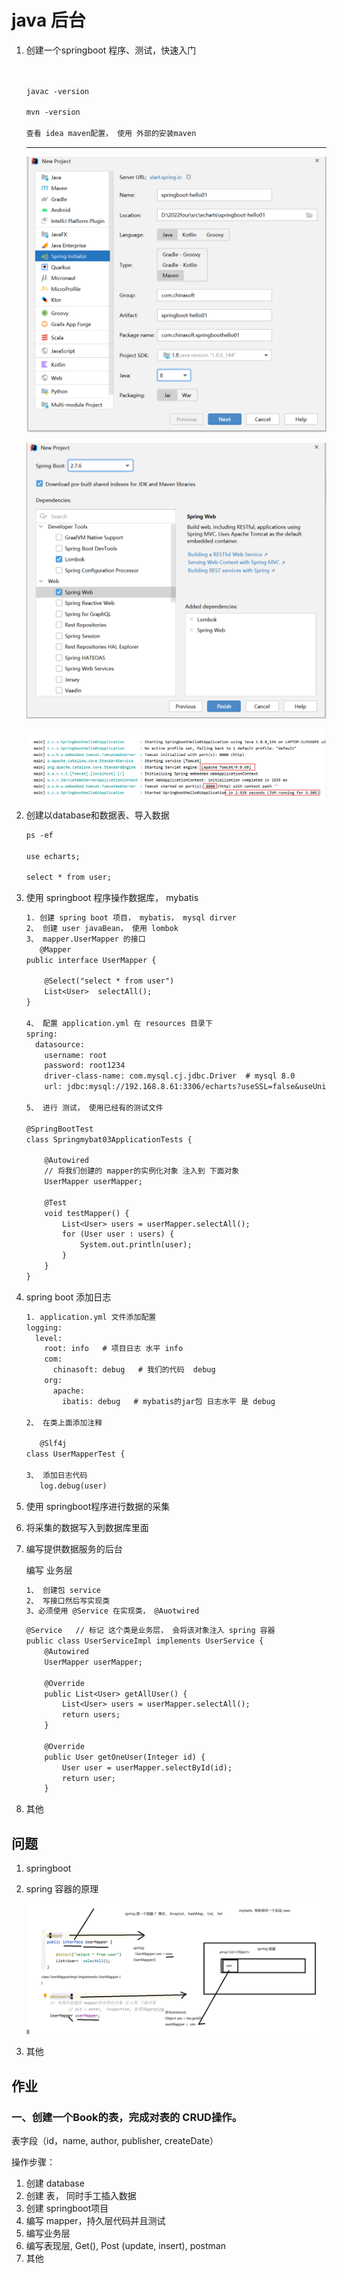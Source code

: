 # java 后台



1. 创建一个springboot 程序、测试，快速入门

   ```txt
   
   
   javac -version
   
   mvn -version
   
   查看 idea maven配置， 使用 外部的安装maven
   ```

   

   

   ****

   

   ![1670311115858](springboot.assets/1670311115858.png)

   ![1670311229890](springboot.assets/1670311229890.png)

   ![1670312359756](springboot.assets/1670312359756.png)

2. 创建以database和数据表、导入数据

   ```txt
   ps -ef 
   
   use echarts;
   
   select * from user;
   
   ```

   

3. 使用 springboot 程序操作数据库， mybatis

   ```txt
   1. 创建 spring boot 项目， mybatis， mysql dirver
   2、 创建 user javaBean， 使用 lombok
   3、 mapper.UserMapper 的接口
      @Mapper
   public interface UserMapper {
   
       @Select("select * from user")
       List<User>  selectAll();
   }
   
   4、 配置 application.yml 在 resources 目录下
   spring:
     datasource:
       username: root
       password: root1234
       driver-class-name: com.mysql.cj.jdbc.Driver  # mysql 8.0
       url: jdbc:mysql://192.168.8.61:3306/echarts?useSSL=false&useUnicode=true&characterEncoding=UTF-8
       
   5、 进行 测试， 使用已经有的测试文件
   
   @SpringBootTest
   class Springmybat03ApplicationTests {
   
       @Autowired
       // 将我们创建的 mapper的实例化对象 注入到 下面对象
       UserMapper userMapper;
   
       @Test
       void testMapper() {
           List<User> users = userMapper.selectAll();
           for (User user : users) {
               System.out.println(user);
           }
       }
   }
   
   ```

   

4. spring boot 添加日志

   ```txt
   1. application.yml 文件添加配置
   logging:
     level:
       root: info   # 项目日志 水平 info
       com:
         chinasoft: debug   # 我们的代码  debug
       org:
         apache:
           ibatis: debug   # mybatis的jar包 日志水平 是 debug
   
   2、 在类上面添加注释
      
      @Slf4j
   class UserMapperTest {
      
   3、 添加日志代码
      log.debug(user)
   ```

   

5. 使用 springboot程序进行数据的采集

   

6. 将采集的数据写入到数据库里面

7. 编写提供数据服务的后台

   编写 业务层

   ```txt
   1、 创建包 service
   2、 写接口然后写实现类
   3、必须使用 @Service 在实现类， @Auotwired
   ```

   ```txt
   @Service   // 标记 这个类是业务层， 会将该对象注入 spring 容器
   public class UserServiceImpl implements UserService {
       @Autowired
       UserMapper userMapper;
   
       @Override
       public List<User> getAllUser() {
           List<User> users = userMapper.selectAll();
           return users;
       }
   
       @Override
       public User getOneUser(Integer id) {
           User user = userMapper.selectById(id);
           return user;
       }
   ```

   

   

8. 其他



## 问题

1. springboot

2. spring 容器的原理

   ![1670374299667](springboot.assets/1670374299667.png)

3. 其他



## 作业

### 一、创建一个Book的表，完成对表的 CRUD操作。

表字段（id，name, author, publisher, createDate）

操作步骤：

1. 创建 database
2. 创建 表， 同时手工插入数据
3. 创建 springboot项目
4. 编写 mapper，持久层代码并且测试
5. 编写业务层
6. 编写表现层, Get(), Post (update, insert), postman
7. 其他